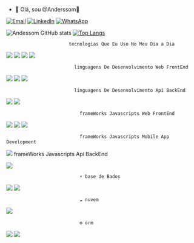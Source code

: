 - 👋 Olá, sou @Anderssom🚀 


 [![Email](https://img.shields.io/badge/Gmail-D14836?style=for-the-badge&logo=gmail&logoColor=white)](anderssom05@gmail.com)
 [![LinkedIn](https://img.shields.io/badge/LinkedIn-0077B5?style=for-the-badge&logo=linkedin&logoColor=white)](https://www.linkedin.com/in/anderson-silva-7a545aa3/) 
 [![WhatsApp](https://img.shields.io/badge/WhatsApp-25D366?style=for-the-badge&logo=whatsapp&logoColor=white)](https://www.linkedin.com/in/anderson-silva-7a545aa3/) 

![Andessom GitHub stats](https://github-readme-stats.vercel.app/api?username=anderssom&show_icons=true&theme=merko) 
[![Top Langs](https://github-readme-stats.vercel.app/api/top-langs/?username=anderssom&layout=compact)](https://github.com/anuraghazra/github-readme-stats)

  
                           tecnologias Que Eu Uso No Meu Dia a Dia
  
  
  
  ![](https://img.shields.io/badge/Debian-A81D33?style=for-the-badge&logo=debian&logoColor=white) ![](https://img.shields.io/badge/Visual_Studio-5C2D91?style=for-the-badge&logo=visual%20studio&logoColor=white)  ![](https://img.shields.io/badge/Google_chrome-4285F4?style=for-the-badge&logo=Google-chrome&logoColor=white)  ![](https://img.shields.io/badge/Node.js-43853D?style=for-the-badge&logo=node.js&logoColor=white)![]()  ![]() ![]() 
  
                             linguagens De Desenvolvimento Web FrontEnd

  [![](https://img.shields.io/badge/HTML5-E34F26?style=for-the-badge&logo=html5&logoColor=white)]() [![](https://img.shields.io/badge/CSS-239120?&style=for-the-badge&logo=css3&logoColor=white)]() ![](https://img.shields.io/badge/JavaScript-F7DF1E?style=for-the-badge&logo=javascript&logoColor=black) 

                             linguagens De Desenvolvimento Api BackEnd

  
  ![](https://img.shields.io/badge/TypeScript-007ACC?style=for-the-badge&logo=typescript&logoColor=white) ![](https://img.shields.io/badge/JavaScript-F7DF1E?style=for-the-badge&logo=javascript&logoColor=black) 

                               frameWorks Javascripts Web FrontEnd
![](https://img.shields.io/badge/React-20232A?style=for-the-badge&logo=react&logoColor=61DAFB) ![](https://img.shields.io/badge/Bootstrap-563D7C?style=for-the-badge&logo=bootstrap&logoColor=white) ![](https://img.shields.io/badge/Wordpress-21759B?style=for-the-badge&logo=wordpress&logoColor=white)


                               frameWorks Javascripts Mobile App Development

![](https://img.shields.io/badge/React_Native-20232A?style=for-the-badge&logo=react&logoColor=61DAFB) 
                               frameWorks Javascripts Api BackEnd

![](https://img.shields.io/badge/Express.js-404D59?style=for-the-badge) 

                               ⚡ base de Bados


![](https://img.shields.io/badge/MongoDB-4EA94B?style=for-the-badge&logo=mongodb&logoColor=white
)  ![](https://img.shields.io/badge/PostgreSQL-316192?style=for-the-badge&logo=postgresql&logoColor=white)


                               ☁ nuvem

![](https://img.shields.io/badge/Vercel-000000?style=for-the-badge&logo=vercel&logoColor=white) ![]()

                               ⚙️ orm

![](https://img.shields.io/badge/Sequelize-52B0E7?style=for-the-badge&logo=Sequelize&logoColor=white) ![](https://img.shields.io/badge/Prisma-3982CE?style=for-the-badge&logo=Prisma&logoColor=white) 

